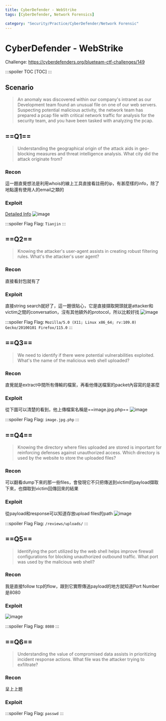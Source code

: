 ```yaml
---
title: CyberDefender - WebStrike
tags: [CyberDefender, Network Forensics]

category: "Security/Practice/CyberDefender/Network Forensic"
---
```


# CyberDefender - WebStrike
Challenge: https://cyberdefenders.org/blueteam-ctf-challenges/149

:::spoiler TOC
[TOC]
:::

## Scenario
> An anomaly was discovered within our company's intranet as our Development team found an unusual file on one of our web servers. Suspecting potential malicious activity, the network team has prepared a pcap file with critical network traffic for analysis for the security team, and you have been tasked with analyzing the pcap.

## ==Q1==
> Understanding the geographical origin of the attack aids in geo-blocking measures and threat intelligence analysis. What city did the attack originate from? 
### Recon
這一題直覺想法是利用whois的線上工具直接看註冊的ip，有甚麼樣的info，除了地點還有使用人的email之類的
### Exploit
[Detailed Info](https://www.whois.com/whois/117.11.88.124)
![image](https://hackmd.io/_uploads/rkeoSKKUp.png)

:::spoiler Flag
Flag: `Tianjin`
:::
## ==Q2==
> Knowing the attacker's user-agent assists in creating robust filtering rules. What's the attacker's user agent? 
### Recon
直接看封包就有了
### Exploit
直接string search就好了，這一題很貼心，它是直接擷取開頭就是attacker和victim之間的conversation，沒有其他額外的protocol，所以比較好找
![image](https://hackmd.io/_uploads/SJnUdFKUT.png)

:::spoiler Flag
Flag: `Mozilla/5.0 (X11; Linux x86_64; rv:109.0) Gecko/20100101 Firefox/115.0`
:::
## ==Q3==
> We need to identify if there were potential vulnerabilities exploited. What's the name of the malicious web shell uploaded? 
### Recon
直覺就是extract中間所有傳輸的檔案，再看他傳送檔案的packet內容寫的是甚麼
### Exploit
從下圖可以清楚的看到，他上傳檔案名稱是==image.jpg.php==
![image](https://hackmd.io/_uploads/rJClFYYIp.png)

:::spoiler Flag
Flag: `image.jpg.php`
:::
## ==Q4==
> Knowing the directory where files uploaded are stored is important for reinforcing defenses against unauthorized access. Which directory is used by the website to store the uploaded files? 
### Recon
可以翻看dump下來的那一些files，會發現它不只把傳送到victim的payload擷取下來，也擷取到victim回傳回來的結果
### Exploit
從payload和response可以知道存放upload files的path
![image](https://hackmd.io/_uploads/ByGqYYFI6.png)

:::spoiler Flag
Flag: `/reviews/uploads/`
:::
## ==Q5==
> Identifying the port utilized by the web shell helps improve firewall configurations for blocking unauthorized outbound traffic. What port was used by the malicious web shell? 
### Recon
我是直接follow tcp的flow，跟到它實際傳送payload的地方就知道Port Number是8080
### Exploit
![image](https://hackmd.io/_uploads/B1dovKKLp.png)

:::spoiler Flag
Flag: `8080`
:::
## ==Q6==
> Understanding the value of compromised data assists in prioritizing incident response actions. What file was the attacker trying to exfiltrate? 
### Recon
呈上上題
### Exploit

:::spoiler Flag
Flag: `passwd`
:::
